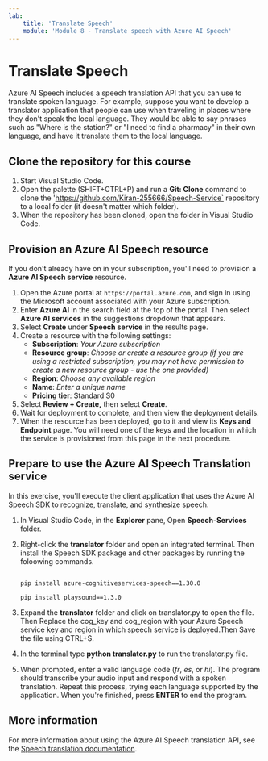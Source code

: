 ```yaml
---
lab:
    title: 'Translate Speech'
    module: 'Module 8 - Translate speech with Azure AI Speech'
---
```


# Translate Speech

Azure AI Speech includes a speech translation API that you can use to translate spoken language. For example, suppose you want to develop a translator application that people can use when traveling in places where they don't speak the local language. They would be able to say phrases such as "Where is the station?" or "I need to find a pharmacy" in their own language, and have it translate them to the local language.



## Clone the repository for this course



1. Start Visual Studio Code.
2. Open the palette (SHIFT+CTRL+P) and run a **Git: Clone** command to clone the 'https://github.com/Kiran-255666/Speech-Service` repository to a local folder (it doesn't matter which folder).
3. When the repository has been cloned, open the folder in Visual Studio Code.


## Provision an Azure AI Speech resource

If you don't already have on in your subscription, you'll need to provision a **Azure AI Speech service** resource.

1. Open the Azure portal at `https://portal.azure.com`, and sign in using the Microsoft account associated with your Azure subscription.
1. Enter **Azure AI** in the search field at the top of the portal. Then select **Azure AI services** in the suggestions dropdown that appears.
1. Select **Create** under **Speech service** in the results page.
1. Create a resource with the following settings:
    - **Subscription**: *Your Azure subscription*
    - **Resource group**: *Choose or create a resource group (if you are using a restricted subscription, you may not have permission to create a new resource group - use the one provided)*
    - **Region**: *Choose any available region*
    - **Name**: *Enter a unique name*
    - **Pricing tier**: Standard S0
1. Select **Review + Create,** then select **Create**.
1. Wait for deployment to complete, and then view the deployment details.
1. When the resource has been deployed, go to it and view its **Keys and Endpoint** page. You will need one of the keys and the location in which the service is provisioned from this page in the next procedure.

## Prepare to use the Azure AI Speech Translation service

In this exercise, you'll execute the client application that uses the Azure AI Speech SDK to recognize, translate, and synthesize speech.


1. In Visual Studio Code, in the **Explorer** pane, Open **Speech-Services** folder.
2. Right-click the **translator** folder and open an integrated terminal. Then install the Speech SDK package and other packages by running the foloowing commands.

    ```

    pip install azure-cognitiveservices-speech==1.30.0
    
    ```
    
    ```
    pip install playsound==1.3.0
    ```

3. Expand the  **translator** folder and click on translator.py to open the file. Then Replace the cog_key and cog_region with your Azure Speech service key and region in which speech service is deployed.Then Save the file using CTRL+S.
4. In the terminal type **python translator.py** to run the translator.py file.
5. When prompted, enter a valid language code (*fr*, *es*, or *hi*). The program should transcribe your audio input and respond with a spoken translation. Repeat this process, trying each language supported by the application. When you're finished, press **ENTER** to end the program.


## More information

For more information about using the Azure AI Speech translation API, see the [Speech translation documentation](/azure/ai-services/speech-service/speech-translation).
